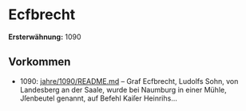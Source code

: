 # Ecfbrecht

**Ersterwähnung:** 1090

## Vorkommen
- 1090: [jahre/1090/README.md](../jahre/1090/README.md) – Graf Ecfbrecht, Ludolfs Sohn, von Landesberg an der
Saale, wurde bei Naumburg in einer Mühle, Jſenbeutel
genannt, auf Befehl Kaiſer Heinrihs...
